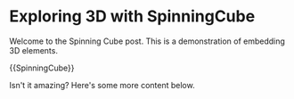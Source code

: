 # Exploring 3D with SpinningCube

Welcome to the Spinning Cube post. This is a demonstration of embedding 3D elements.

{{SpinningCube}}

Isn't it amazing? Here's some more content below.